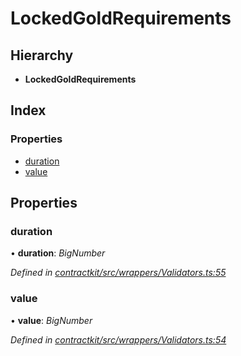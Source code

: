 # LockedGoldRequirements

## Hierarchy

* **LockedGoldRequirements**

## Index

### Properties

* [duration](_wrappers_validators_.lockedgoldrequirements.md#duration)
* [value](_wrappers_validators_.lockedgoldrequirements.md#value)

## Properties

### duration

• **duration**: _BigNumber_

_Defined in_ [_contractkit/src/wrappers/Validators.ts:55_](https://github.com/celo-org/celo-monorepo/blob/master/packages/contractkit/src/wrappers/Validators.ts#L55)

### value

• **value**: _BigNumber_

_Defined in_ [_contractkit/src/wrappers/Validators.ts:54_](https://github.com/celo-org/celo-monorepo/blob/master/packages/contractkit/src/wrappers/Validators.ts#L54)

